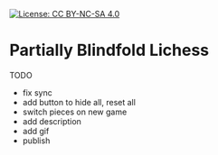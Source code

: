 [![License: CC BY-NC-SA 4.0](https://licensebuttons.net/l/by-nc-sa/4.0/80x15.png)](https://creativecommons.org/licenses/by-nc-sa/4.0/)

# Partially Blindfold Lichess
 

TODO
 - fix sync
 - add button to hide all, reset all
 - switch pieces on new game
 - add description
 - add gif
 - publish
